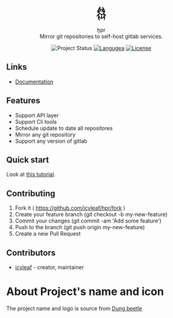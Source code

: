 <p align="center">
  <a href="https://github.com/icyleaf/hpr">
    <img alt="docsify" src="./docs/_media/icon.png">
  </a>
</p>

<p align="center">
  ḫpr
  <br />
  Mirror git repositories to self-host gitlab services.
</p>

<p align="center">
  <img alt="Project Status" src="https://img.shields.io/badge/status-WIP-yellow.svg">
  <a href="https://crystal-lang.org/"><img alt="Langugea" src="https://img.shields.io/badge/language-crystal-776791.svg"></a>
  <a href="https://github.com/icyleaf/hpr/blob/master/LICENSE"><img alt="License" src="https://img.shields.io/github/license/icyleaf/hpr.svg"></a>
</p>

## Links

* [Documentation](https://icyleaf.github.io/hpr)

## Features

* Support API layer
* Support Cli tools
* Schedule update to date all repositores
* Mirror any git repository
* Support any version of gitlab

## Quick start

Look at [this tutorial](https://icyleaf.github.io/hpr/#/?id=usage).

## Contributing

1. Fork it ( https://github.com/icyleaf/hpr/fork )
2. Create your feature branch (git checkout -b my-new-feature)
3. Commit your changes (git commit -am 'Add some feature')
4. Push to the branch (git push origin my-new-feature)
5. Create a new Pull Request

## Contributors

- [icyleaf](https://github.com/icyleaf) - creator, maintainer

# About Project's name and icon

The project name and logo is source from [Dung beetle](https://en.wikipedia.org/wiki/Dung_beetle#Scarab_in_ancient_Egypt)
